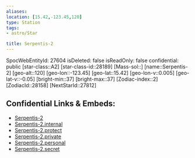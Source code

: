 ```yaml
---
aliases: 
location: [15.42,-123.45,120]
type: Station
tags:
- astro/Star

title: Serpentis-2
---
```

SpocWebEntityId: 27604
isDeleted: false
isReadOnly: false
confidential: public
[star-class::A2]
[star-class-id::28189]
[Mass-sol::]
[name::Serpentis-2]
[geo-alt::120]
[geo-lon::-123.45]
[geo-lat::15.42]
[geo-lon-v::0.005]
[geo-lat-v::-0.05]
[bright-min::37]
[bright-max::37]
[Zodiac-index::2]
[ZodiacId::28158]
[NextStarId::27812]



## Confidential Links & Embeds: 
- [Serpentis-2](../../../_public/astro/Star/Serpentis-2.md) 
- [Serpentis-2.internal](../../../_internal/astro/Star/Serpentis-2.internal.md) 
- [Serpentis-2.protect](../../../_protect/astro/Star/Serpentis-2.protect.md) 
- [Serpentis-2.private](../../../_private/astro/Star/Serpentis-2.private.md) 
- [Serpentis-2.personal](../../../_personal/astro/Star/Serpentis-2.personal.md) 
- [Serpentis-2.secret](../../../_secret/astro/Star/Serpentis-2.secret.md) 
